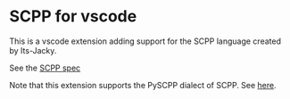 # SCPP for vscode

This is a vscode extension adding support for the SCPP language created by Its-Jacky.

See the [SCPP spec](https://github.com/Its-Jakey/SCPP)

Note that this extension supports the PySCPP dialect of SCPP. See [here](https://github.com/MinekPo1/PySCPP).
